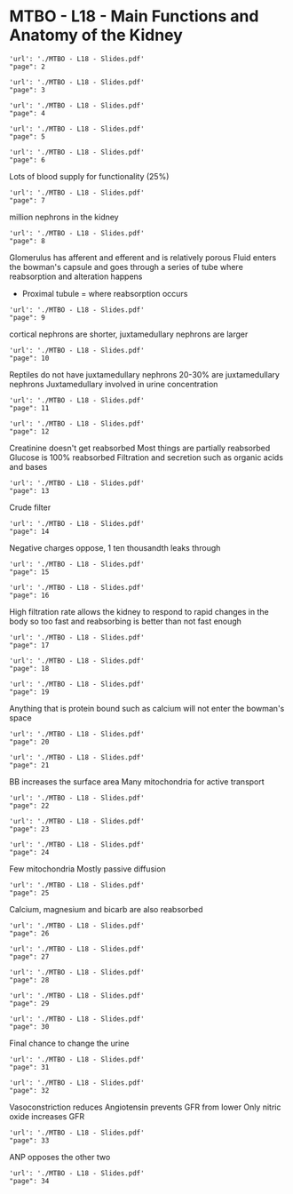 # MTBO - L18 - Main Functions and Anatomy of the Kidney

```pdf
'url': './MTBO - L18 - Slides.pdf'
"page": 2
```

```pdf
'url': './MTBO - L18 - Slides.pdf'
"page": 3
```

```pdf
'url': './MTBO - L18 - Slides.pdf'
"page": 4
```

```pdf
'url': './MTBO - L18 - Slides.pdf'
"page": 5
```

```pdf
'url': './MTBO - L18 - Slides.pdf'
"page": 6
```
Lots of blood supply for functionality (25%)

```pdf
'url': './MTBO - L18 - Slides.pdf'
"page": 7
```
million nephrons in the kidney

```pdf
'url': './MTBO - L18 - Slides.pdf'
"page": 8
```
Glomerulus has afferent and efferent and is relatively porous
Fluid enters the bowman's capsule and goes through a series of tube where reabsorption and alteration happens
- Proximal tubule = where reabsorption occurs

```pdf
'url': './MTBO - L18 - Slides.pdf'
"page": 9
```
cortical nephrons are shorter, juxtamedullary nephrons are larger

```pdf
'url': './MTBO - L18 - Slides.pdf'
"page": 10
```
Reptiles do not have juxtamedullary nephrons
20-30% are juxtamedullary nephrons
Juxtamedullary involved in urine concentration

```pdf
'url': './MTBO - L18 - Slides.pdf'
"page": 11
```

```pdf
'url': './MTBO - L18 - Slides.pdf'
"page": 12
```
Creatinine doesn't get reabsorbed
Most things are partially reabsorbed
Glucose is 100% reabsorbed
Filtration and secretion such as organic acids and bases

```pdf
'url': './MTBO - L18 - Slides.pdf'
"page": 13
```
Crude filter

```pdf
'url': './MTBO - L18 - Slides.pdf'
"page": 14
```

Negative charges oppose, 1 ten thousandth leaks through
```pdf
'url': './MTBO - L18 - Slides.pdf'
"page": 15
```

```pdf
'url': './MTBO - L18 - Slides.pdf'
"page": 16
```
High filtration rate allows the kidney to respond to rapid changes in the body so too fast and reabsorbing is better than not fast enough

```pdf
'url': './MTBO - L18 - Slides.pdf'
"page": 17
```

```pdf
'url': './MTBO - L18 - Slides.pdf'
"page": 18
```


```pdf
'url': './MTBO - L18 - Slides.pdf'
"page": 19
```
Anything that is protein bound such as calcium will not enter the bowman's space

```pdf
'url': './MTBO - L18 - Slides.pdf'
"page": 20
```

```pdf
'url': './MTBO - L18 - Slides.pdf'
"page": 21
```
BB increases the surface area
Many mitochondria for active transport

```pdf
'url': './MTBO - L18 - Slides.pdf'
"page": 22
```


```pdf
'url': './MTBO - L18 - Slides.pdf'
"page": 23
```


```pdf
'url': './MTBO - L18 - Slides.pdf'
"page": 24
```
Few mitochondria
Mostly passive diffusion

```pdf
'url': './MTBO - L18 - Slides.pdf'
"page": 25
```
Calcium, magnesium and bicarb are also reabsorbed

```pdf
'url': './MTBO - L18 - Slides.pdf'
"page": 26
```

```pdf
'url': './MTBO - L18 - Slides.pdf'
"page": 27
```

```pdf
'url': './MTBO - L18 - Slides.pdf'
"page": 28
```

```pdf
'url': './MTBO - L18 - Slides.pdf'
"page": 29
```

```pdf
'url': './MTBO - L18 - Slides.pdf'
"page": 30
```
Final chance to change the urine

```pdf
'url': './MTBO - L18 - Slides.pdf'
"page": 31
```


```pdf
'url': './MTBO - L18 - Slides.pdf'
"page": 32
```
Vasoconstriction reduces
Angiotensin prevents GFR from lower
Only nitric oxide increases GFR

```pdf
'url': './MTBO - L18 - Slides.pdf'
"page": 33
```
ANP opposes the other two

```pdf
'url': './MTBO - L18 - Slides.pdf'
"page": 34
```
